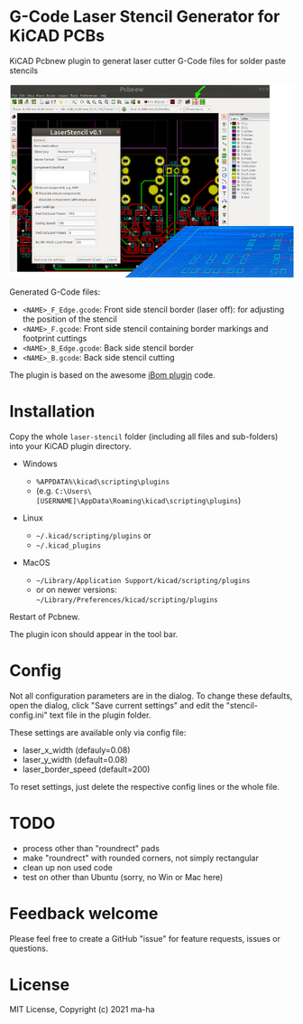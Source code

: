 # G-Code Laser Stencil Generator for KiCAD PCBs
 
KiCAD Pcbnew plugin to generat laser cutter G-Code files for solder paste stencils

![Screenshot](screen.png)

Generated G-Code files:

* `<NAME>_F_Edge.gcode`: Front side stencil border (laser off): for adjusting the position of the stencil
* `<NAME>_F.gcode`: Front side stencil containing border markings and footprint cuttings
* `<NAME>_B_Edge.gcode`: Back side stencil border
* `<NAME>_B.gcode`: Back side stencil cutting

The plugin is based on the awesome [iBom plugin](https://github.com/openscopeproject/InteractiveHtmlBom) code.

# Installation

Copy the whole `laser-stencil` folder (including all files and sub-folders) into your KiCAD plugin directory.

* Windows
  * `%APPDATA%\kicad\scripting\plugins`
  * (e.g. `C:\Users\[USERNAME]\AppData\Roaming\kicad\scripting\plugins`)

* Linux
  * `~/.kicad/scripting/plugins` or
  * `~/.kicad_plugins`

* MacOS
  * `~/Library/Application Support/kicad/scripting/plugins`
  * or on newer versions: `~/Library/Preferences/kicad/scripting/plugins`

Restart of Pcbnew.

The plugin icon should appear in the tool bar.

# Config

Not all configuration parameters are in the dialog. 
To change these defaults, open the dialog, click "Save current settings" and
edit the "stencil-config.ini" text file in the plugin folder.

These settings are available only via config file:
* laser_x_width (defauly=0.08)
* laser_y_width (default=0.08)
* laser_border_speed (default=200)

To reset settings, just delete the respective config lines or the whole file.

# TODO

* process other than "roundrect" pads 
* make "roundrect" with rounded corners, not simply rectangular
* clean up non used code
* test on other than Ubuntu (sorry, no Win or Mac here)

# Feedback welcome

Please feel free to create a GitHub "issue" for feature requests, issues or questions.

# License

MIT License, Copyright (c) 2021 ma-ha